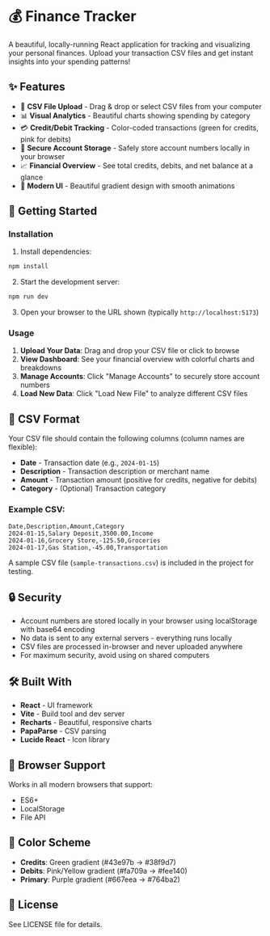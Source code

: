 # 💰 Finance Tracker

A beautiful, locally-running React application for tracking and visualizing your personal finances. Upload your transaction CSV files and get instant insights into your spending patterns!

## ✨ Features

- 📁 **CSV File Upload** - Drag & drop or select CSV files from your computer
- 📊 **Visual Analytics** - Beautiful charts showing spending by category
- 💳 **Credit/Debit Tracking** - Color-coded transactions (green for credits, pink for debits)
- 🔐 **Secure Account Storage** - Safely store account numbers locally in your browser
- 📈 **Financial Overview** - See total credits, debits, and net balance at a glance
- 🎨 **Modern UI** - Beautiful gradient design with smooth animations

## 🚀 Getting Started

### Installation

1. Install dependencies:
```bash
npm install
```

2. Start the development server:
```bash
npm run dev
```

3. Open your browser to the URL shown (typically `http://localhost:5173`)

### Usage

1. **Upload Your Data**: Drag and drop your CSV file or click to browse
2. **View Dashboard**: See your financial overview with colorful charts and breakdowns
3. **Manage Accounts**: Click "Manage Accounts" to securely store account numbers
4. **Load New Data**: Click "Load New File" to analyze different CSV files

## 📄 CSV Format

Your CSV file should contain the following columns (column names are flexible):

- **Date** - Transaction date (e.g., `2024-01-15`)
- **Description** - Transaction description or merchant name
- **Amount** - Transaction amount (positive for credits, negative for debits)
- **Category** - (Optional) Transaction category

### Example CSV:

```csv
Date,Description,Amount,Category
2024-01-15,Salary Deposit,3500.00,Income
2024-01-16,Grocery Store,-125.50,Groceries
2024-01-17,Gas Station,-45.00,Transportation
```

A sample CSV file (`sample-transactions.csv`) is included in the project for testing.

## 🔒 Security

- Account numbers are stored locally in your browser using localStorage with base64 encoding
- No data is sent to any external servers - everything runs locally
- CSV files are processed in-browser and never uploaded anywhere
- For maximum security, avoid using on shared computers

## 🛠️ Built With

- **React** - UI framework
- **Vite** - Build tool and dev server
- **Recharts** - Beautiful, responsive charts
- **PapaParse** - CSV parsing
- **Lucide React** - Icon library

## 📱 Browser Support

Works in all modern browsers that support:
- ES6+
- LocalStorage
- File API

## 🎨 Color Scheme

- **Credits**: Green gradient (#43e97b → #38f9d7)
- **Debits**: Pink/Yellow gradient (#fa709a → #fee140)
- **Primary**: Purple gradient (#667eea → #764ba2)

## 📝 License

See LICENSE file for details.